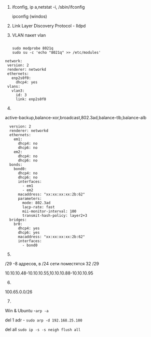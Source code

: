1. 
    ifconfig, ip a,netstat -i, /sbin/ifconfig

    ipconfig (windos)

2. 
    Link Layer Discovery Protocol - lldpd

3. 
      VLAN
      пакет vlan

      ```sudo apt-get install vlan

      sudo modprobe 8021q
      sudo su -c 'echo "8021q" >> /etc/modules'
   ```
   
 ``` 
network:
  version: 2
  renderer: networkd
  ethernets: 
    enp2s0f0:
      dhcp4: yes
  vlans:
    vlan3:
      id: 3
      link: enp2s0f0

```
4.
active-backup,balance-xor,broadcast,802.3ad,balance-tlb,balance-alb

```network:
  version: 2
  renderer: networkd
  ethernets:
    em1:
      dhcp4: no
      dhcp6: no
    em2:
      dhcp4: no
      dhcp6: no
  bonds:
    bond0:
      dhcp4: no
      dhcp6: no
      interfaces:
        - em1
        - em2
      macaddress: "xx:xx:xx:xx:2b:62"
      parameters:
        mode: 802.3ad
        lacp-rate: fast
        mii-monitor-interval: 100
        transmit-hash-policy: layer2+3
  bridges:
    br0:
      dhcp4: yes
      dhcp6: yes
      macaddress: "xx:xx:xx:xx:2b:62"
      interfaces:
        - bond0
   ```

5. 
 /29 -8 адресов, в /24 сети поместятся 32 /29

10.10.10.48-10.10.10.55,10.10.10.88-10.10.10.95

6. 
100.65.0.0/26

7.
Win & Ubuntu  -`arp -a`

del 1 adr - `sudo arp -d 192.168.25.100`

del all `sudo ip -s -s neigh flush all`
